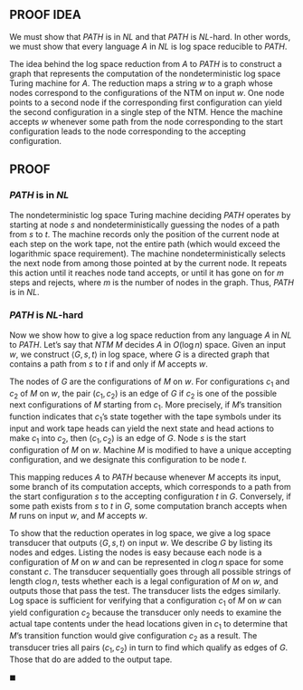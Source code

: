 ## PROOF IDEA

We must show that $PATH$ is in $NL$ and that $PATH$ is $NL$-hard. In other words, we must show that every language $A$ in $NL$ is log space reducible to $PATH$.

The idea behind the log space reduction from $A$ to $PATH$ is to construct a graph that represents the computation of the nondeterministic log space Turing machine for $A$. The reduction maps a string $w$ to a graph whose nodes correspond to the configurations of the NTM on input $w$. One node points to a second node if the corresponding first configuration can yield the second configuration in a single step of the NTM. Hence the machine accepts $w$ whenever some path from the node corresponding to the start configuration leads to the node corresponding to the accepting configuration.

## PROOF

### $PATH$ is in $NL$

The nondeterministic log space Turing machine deciding $PATH$ operates by starting at node $s$ and nondeterministically guessing the nodes of a path from $s$ to $t$. The machine records only the position of the current node at each step on the work tape, not the entire path (which would exceed the logarithmic space requirement). The machine nondeterministically selects the next node from among those pointed at by the current node. It repeats this action until it reaches node tand accepts, or until it has gone on for $m$ steps and rejects, where $m$ is the number of nodes in the graph. Thus, $PATH$ is in $NL$.

### $PATH$ is $NL$-hard

Now we show how to give a log space reduction from any language $A$ in $NL$ to $PATH$. Let’s say that $NTM$ $M$ decides $A$ in $O(\log n)$ space. Given an input $w$, we construct $\langle G,s,t\rangle$ in log space, where $G$ is a directed graph that contains a path from $s$ to $t$ if and only if $M$ accepts $w$.

The nodes of $G$ are the configurations of $M$ on $w$. For configurations $c_1$ and $c_2$ of $M$ on $w$, the pair $(c_1,c_2)$ is an edge of $G$ if $c_2$ is one of the possible next configurations of $M$ starting from $c_1$. More precisely, if $M$’s transition function indicates that $c_1$’s state together with the tape symbols under its input and work tape heads can yield the next state and head actions to make $c_1$ into $c_2$, then $(c_1,c_2)$ is an edge of $G$. Node $s$ is the start configuration of $M$ on $w$. Machine $M$ is modified to have a unique accepting configuration, and we designate this configuration to be node $t$.

This mapping reduces $A$ to $PATH$ because whenever $M$ accepts its input, some branch of its computation accepts, which corresponds to a path from the start configuration $s$ to the accepting configuration $t$ in $G$. Conversely, if some path exists from $s$ to $t$ in $G$, some computation branch accepts when $M$ runs on input $w$, and $M$ accepts $w$.

To show that the reduction operates in log space, we give a log space transducer that outputs $\langle G,s,t\rangle$ on input $w$. We describe $G$ by listing its nodes and edges. Listing the nodes is easy because each node is a configuration of $M$ on $w$ and can be represented in $c\log n$ space for some constant $c$. The transducer sequentially goes through all possible strings of length $c\log n$, tests whether each is a legal configuration of $M$ on $w$, and outputs those that pass the test. The transducer lists the edges similarly. Log space is sufficient for verifying that a configuration $c_1$ of $M$ on $w$ can yield configuration $c_2$ because the transducer only needs to examine the actual tape contents under the head locations given in $c_1$ to determine that $M$’s transition function would give configuration $c_2$ as a result. The transducer tries all pairs $(c_1,c_2)$ in turn to find which qualify as edges of $G$. Those that do are added to the output tape.

$\blacksquare$
